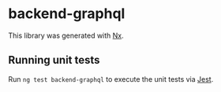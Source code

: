 # backend-graphql

This library was generated with [Nx](https://nx.dev).

## Running unit tests

Run `ng test backend-graphql` to execute the unit tests via [Jest](https://jestjs.io).
